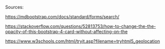 Sources:

https://mdbootstrap.com/docs/standard/forms/search/

https://stackoverflow.com/questions/52813753/how-to-change-the-the-opacity-of-this-bootstrap-4-card-without-affecting-on-the

https://www.w3schools.com/html/tryit.asp?filename=tryhtml5_geolocation